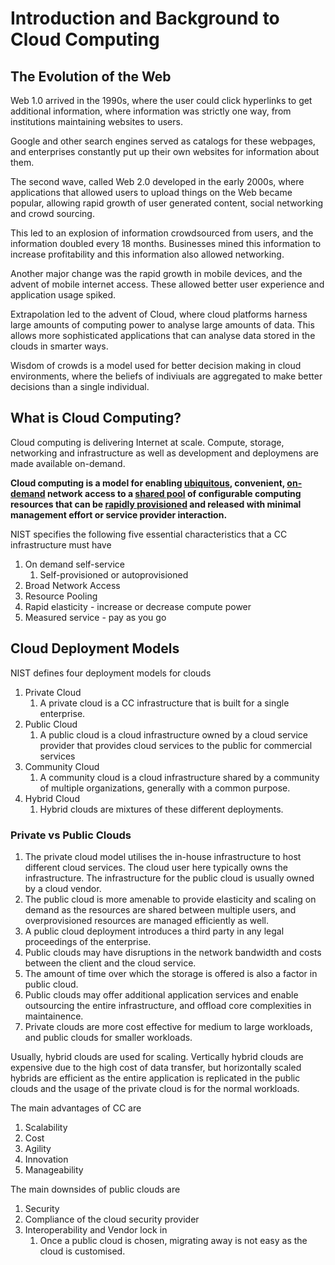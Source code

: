 # Introduction and Background to Cloud Computing

## The Evolution of the Web

Web 1.0 arrived in the 1990s, where the user could click hyperlinks to get additional information, where information was strictly one way, from institutions maintaining websites to users.

Google and other search engines served as catalogs for these webpages, and enterprises constantly put up their own websites for information about them.

The second wave, called Web 2.0 developed in the early 2000s, where applications that allowed users to upload things on the Web became popular, allowing rapid growth of user generated content, social networking and crowd sourcing.

This led to an explosion of information crowdsourced from users, and the information doubled every 18 months. Businesses mined this information to increase profitability and this information also allowed networking.

Another major change was the rapid growth in mobile devices, and the advent of mobile internet access. These allowed better user experience and application usage spiked.

Extrapolation led to the advent of Cloud, where cloud platforms harness large amounts of computing power to analyse large amounts of data. This allows more sophisticated applications that can analyse data stored in the clouds in smarter ways.

Wisdom of crowds is a model used for better decision making in cloud environments, where the beliefs of indiviuals are aggregated to make better decisions than a single individual.

## What is Cloud Computing?

Cloud computing is delivering Internet at scale. Compute, storage, networking and infrastructure as well as development and deploymens are made available on-demand.

<b>Cloud computing is a model for enabling <u>ubiquitous</u>, convenient, <u>on-demand</u> network access to a <u>shared pool</u> of configurable computing resources that can be <u>rapidly provisioned</u> and released with minimal management effort or service provider interaction.</b>

NIST specifies the following five essential characteristics that a CC infrastructure must have
1. On demand self-service
   1. Self-provisioned or autoprovisioned
2. Broad Network Access
3. Resource Pooling
4. Rapid elasticity - increase or decrease compute power
5. Measured service - pay as you go

## Cloud Deployment Models

NIST defines four deployment models for clouds
1. Private Cloud
   1. A private cloud is a CC infrastructure that is built for a single enterprise.
2. Public Cloud
   1. A public cloud is a cloud infrastructure owned by a cloud service provider that provides cloud services to the public for commercial services
3. Community Cloud
   1. A community cloud is a cloud infrastructure shared by a community of multiple organizations, generally with a common purpose.
4. Hybrid Cloud
   1. Hybrid clouds are mixtures of these different deployments.

### Private vs Public Clouds

1. The private cloud model utilises the in-house infrastructure to host different cloud services. The cloud user here typically owns the infrastructure. The infrastructure for the public cloud is usually owned by a cloud vendor.
2. The public cloud is more amenable to provide elasticity and scaling on demand as the resources are shared between multiple users, and overprovisioned resources are managed efficiently as well.
3. A public cloud deployment introduces a third party in any legal proceedings of the enterprise.
4. Public clouds may have disruptions in the network bandwidth and costs between the client and the cloud service.
5. The amount of time over which the storage is offered is also a factor in public cloud.
6. Public clouds may offer additional application services and enable outsourcing the entire infrastructure, and offload core complexities in maintainence.
7. Private clouds are more cost effective for medium to large workloads, and public clouds for smaller workloads.

Usually, hybrid clouds are used for scaling. Vertically hybrid clouds are expensive due to the high cost of data transfer, but horizontally scaled hybrids are efficient as the entire application is replicated in the public clouds and the usage of the private cloud is for the normal workloads.

The main advantages of CC are
1. Scalability
2. Cost
3. Agility
4. Innovation
5. Manageability

The main downsides of public clouds are
1. Security
2. Compliance of the cloud security provider
3. Interoperability and Vendor lock in
   1. Once a public cloud is chosen, migrating away is not easy as the cloud is customised.